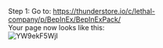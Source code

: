 Step 1:
  Go to: https://thunderstore.io/c/lethal-company/p/BepInEx/BepInExPack/ <br>
  Your page now looks like this: <br>
  ![YW9ekF5WjI](https://github.com/flippedgoober/Modding-Tutorial/assets/153241240/e04e6ed9-5a1e-4652-9522-93641807c797)
